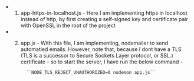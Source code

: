  - 1. app-https-in-localhost.js - Here I am implementing https in localhost instead of http, by first creating a  self-signed key and certificate pair with OpenSSL  in the root of the project

 - 2. app.js - With this file, I am implementing, nodemailer to send automatied emails. However, note that, because I dont have a TLS (TLS is a successor to Secure Sockets Layer protocol, or SSL.) certificate - so to start the server, I have run the below command - 

			``NODE_TLS_REJECT_UNAUTHORIZED=0 nodemon app.js``